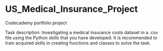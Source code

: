 # US_Medical_Insurance_Project
Codecademy portfolio project

Task description: Investigating a medical insurance costs dataset in a .csv file using the Python skills that you have developed. It is recommended to train acquired skills in creating functions and classes to solve the task.

